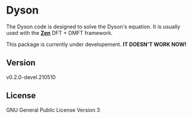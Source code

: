 # Dyson

The Dyson code is designed to solve the Dyson's equation. It is usually used with the [**Zen**](https://github.com/huangli712/Zen) DFT + DMFT framework. 

This package is currently under developement. **IT DOESN'T WORK NOW!**

## Version

v0.2.0-devel.210510

## License

GNU General Public License Version 3

